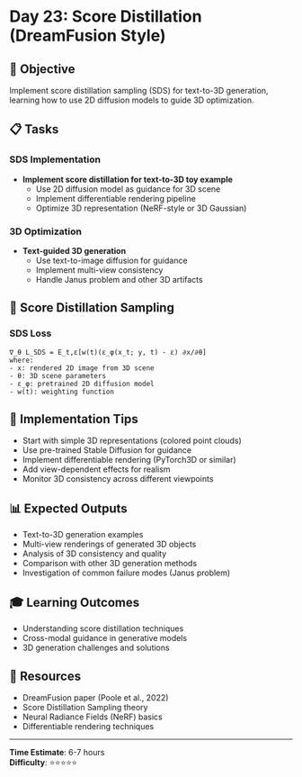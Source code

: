 # Day 23: Score Distillation (DreamFusion Style)

## 🎯 Objective
Implement score distillation sampling (SDS) for text-to-3D generation, learning how to use 2D diffusion models to guide 3D optimization.

## 📋 Tasks

### SDS Implementation
- **Implement score distillation for text-to-3D toy example**
  - Use 2D diffusion model as guidance for 3D scene
  - Implement differentiable rendering pipeline
  - Optimize 3D representation (NeRF-style or 3D Gaussian)

### 3D Optimization
- **Text-guided 3D generation**
  - Use text-to-image diffusion for guidance
  - Implement multi-view consistency
  - Handle Janus problem and other 3D artifacts

## 🧮 Score Distillation Sampling

### SDS Loss
```
∇_θ L_SDS = E_t,ε[w(t)(ε_φ(x_t; y, t) - ε) ∂x/∂θ]
where:
- x: rendered 2D image from 3D scene
- θ: 3D scene parameters
- ε_φ: pretrained 2D diffusion model
- w(t): weighting function
```

## 🔧 Implementation Tips
- Start with simple 3D representations (colored point clouds)
- Use pre-trained Stable Diffusion for guidance
- Implement differentiable rendering (PyTorch3D or similar)
- Add view-dependent effects for realism
- Monitor 3D consistency across different viewpoints

## 📊 Expected Outputs
- Text-to-3D generation examples
- Multi-view renderings of generated 3D objects
- Analysis of 3D consistency and quality
- Comparison with other 3D generation methods
- Investigation of common failure modes (Janus problem)

## 🎓 Learning Outcomes
- Understanding score distillation techniques
- Cross-modal guidance in generative models
- 3D generation challenges and solutions

## 📖 Resources
- DreamFusion paper (Poole et al., 2022)
- Score Distillation Sampling theory
- Neural Radiance Fields (NeRF) basics
- Differentiable rendering techniques

---
**Time Estimate**: 6-7 hours  
**Difficulty**: ⭐⭐⭐⭐⭐